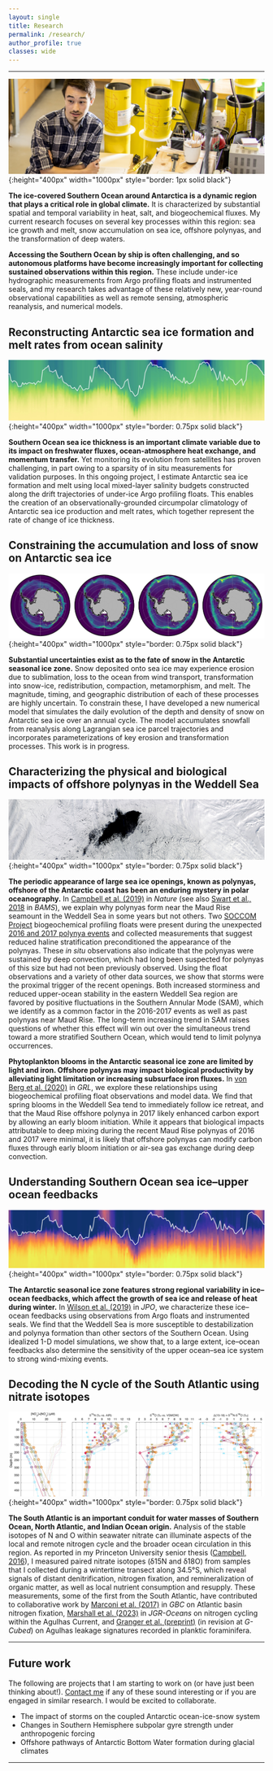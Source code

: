 ```yaml
---
layout: single
title: Research
permalink: /research/
author_profile: true
classes: wide
---
```


---

![Myself in the Riser Argo float lab at University of Washington (credit: Dennis Wise)](/assets/images/Riser_lab.jpg){:height="400px" width="1000px" style="border: 1px solid black"}


**The ice-covered Southern Ocean around Antarctica is a dynamic region that plays a critical role in global climate.** It is characterized by substantial spatial and temporal variability in heat, salt, and biogeochemical fluxes. My current research focuses on several key processes within this region: sea ice growth and melt, snow accumulation on sea ice, offshore polynyas, and the transformation of deep waters. 

**Accessing the Southern Ocean by ship is often challenging, and so autonomous platforms have become increasingly important for collecting sustained observations within this region.** These include under-ice hydrographic measurements from Argo profiling floats and instrumented seals, and my research takes advantage of these relatively new, year-round observational capabilities as well as remote sensing, atmospheric reanalysis, and numerical models.


## Reconstructing Antarctic sea ice formation and melt rates from ocean salinity

![Upper-ocean salinity in the seasonal ice zone from an Argo float](/assets/images/float_section_psal_5904183.jpg){:height="400px" width="1000px" style="border: 0.75px solid black"}

**Southern Ocean sea ice thickness is an important climate variable due to its impact on freshwater fluxes, ocean-atmosphere heat exchange, and momentum transfer.** Yet monitoring its evolution from satellites has proven challenging, in part owing to a sparsity of in situ measurements for validation purposes. In this ongoing project, I estimate Antarctic sea ice formation and melt using local mixed-layer salinity budgets constructed along the drift trajectories of under-ice Argo profiling floats. This enables the creation of an observationally-grounded circumpolar climatology of Antarctic sea ice production and melt rates, which together represent the rate of change of ice thickness.


## Constraining the accumulation and loss of snow on Antarctic sea ice

![Maximum potential loss of snow to the ocean through leads](/assets/images/Q_ocean_potential_monthly.jpg){:height="400px" width="1000px" style="border: 0.75px solid black"}

**Substantial uncertainties exist as to the fate of snow in the Antarctic seasonal ice zone.** Snow deposited onto sea ice may experience erosion due to sublimation, loss to the ocean from wind transport, transformation into snow-ice, redistribution, compaction, metamorphism, and melt. The magnitude, timing, and geographic distribution of each of these processes are highly uncertain. To constrain these, I have developed a new numerical model that simulates the daily evolution of the depth and density of snow on Antarctic sea ice over an annual cycle. The model accumulates snowfall from reanalysis along Lagrangian sea ice parcel trajectories and incorporates parameterizations of key erosion and transformation processes. This work is in progress.


## Characterizing the physical and biological impacts of offshore polynyas in the Weddell Sea

![2017 Weddell polynya (credit: NASA Worldview)](/assets/images/2017_polynya.tiff){:height="400px" width="1000px" style="border: 0.75px solid black"}

**The periodic appearance of large sea ice openings, known as polynyas, offshore of the Antarctic coast has been an enduring mystery in polar oceanography.** In [Campbell et al. (2019)](https://www.nature.com/articles/s41586-019-1294-0) in *Nature* (see also [Swart et al., 2018](/publications/) in *BAMS*), we explain why polynyas form near the Maud Rise seamount in the Weddell Sea in some years but not others. Two [SOCCOM Project](https://soccom.princeton.edu) biogeochemical profiling floats were present during the unexpected [2016 and 2017 polynya events](https://earthobservatory.nasa.gov/images/88656/a-polynya-seldom-seen) and collected measurements that suggest reduced haline stratification preconditioned the appearance of the polynyas. These *in situ* observations also indicate that the polynyas were sustained by deep convection, which had long been suspected for polynyas of this size but had not been previously observed. Using the float observations and a variety of other data sources, we show that storms were the proximal trigger of the recent openings. Both increased storminess and reduced upper-ocean stability in the eastern Weddell Sea region are favored by positive fluctuations in the Southern Annular Mode (SAM), which we identify as a common factor in the 2016-2017 events as well as past polynyas near Maud Rise. The long-term increasing trend in SAM raises questions of whether this effect will win out over the simultaneous trend toward a more stratified Southern Ocean, which would tend to limit polynya occurrences.

**Phytoplankton blooms in the Antarctic seasonal ice zone are limited by light and iron. Offshore polynyas may impact biological productivity by alleviating light limitation or increasing subsurface iron fluxes.** In [von Berg et al. (2020)](https://onlinelibrary.wiley.com/doi/abs/10.1029/2020GL087954) in *GRL*, we explore these relationships using biogeochemical profiling float observations and model data. We find that spring blooms in the Weddell Sea tend to immediately follow ice retreat, and that the Maud Rise offshore polynya in 2017 likely enhanced carbon export by allowing an early bloom initiation. While it appears that biological impacts attributable to deep mixing during the recent Maud Rise polynyas of 2016 and 2017 were minimal, it is likely that offshore polynyas can modify carbon fluxes through early bloom initiation or air-sea gas exchange during deep convection.


## Understanding Southern Ocean sea ice&ndash;upper ocean feedbacks

![Upper-ocean temperature in the seasonal ice zone from an Argo float](/assets/images/float_section_temp_5904183.jpg){:height="400px" width="1000px" style="border: 0.75px solid black"}

**The Antarctic seasonal ice zone features strong regional variability in ice&ndash;ocean feedbacks, which affect the growth of sea ice and release of heat during winter.** In [Wilson et al. (2019)](https://journals.ametsoc.org/doi/full/10.1175/JPO-D-18-0184.1) in *JPO*, we characterize these ice&ndash;ocean feedbacks using observations from Argo floats and instrumented seals. We find that the Weddell Sea is more susceptible to destabilization and polynya formation than other sectors of the Southern Ocean. Using idealized 1-D model simulations, we show that, to a large extent, ice&ndash;ocean feedbacks also determine the sensitivity of the upper ocean&ndash;sea ice system to strong wind-mixing events.


## Decoding the N cycle of the South Atlantic using nitrate isotopes

![Depth profiles of nitrate and nitrite, AOU, and N isotopes along the SAMBA line at 34.5&deg;S](/assets/images/SAMBA_line_N_isotopes.jpg){:height="400px" width="1000px" style="border: 0.75px solid black"}

**The South Atlantic is an important conduit for water masses of Southern Ocean, North Atlantic, and Indian Ocean origin.** Analysis of the stable isotopes of N and O within seawater nitrate can illuminate aspects of the local and remote nitrogen cycle and the broader ocean circulation in this region. As reported in my Princeton University senior thesis ([Campbell, 2016](/publications/)), I measured paired nitrate isotopes (&delta;15N and &delta;18O) from samples that I collected during a wintertime transect along 34.5&deg;S, which reveal signals of distant denitrification, nitrogen fixation, and remineralization of organic matter, as well as local nutrient consumption and resupply. These measurements, some of the first from the South Atlantic, have contributed to collaborative work by [Marconi et al. (2017)](https://agupubs.onlinelibrary.wiley.com/doi/full/10.1002/2016GB005613) in *GBC* on Atlantic basin nitrogen fixation, [Marshall et al. (2023)](https://agupubs.onlinelibrary.wiley.com/doi/10.1029/2022JC019413) in *JGR-Oceans* on nitrogen cycling within the Agulhas Current, and [Granger et al. (preprint)](https://doi.org/10.22541/essoar.169832095.50405976/v1) (in revision at *G-Cubed*) on Agulhas leakage signatures recorded in planktic foraminifera.


---

## Future work

The following are projects that I am starting to work on (or have just been thinking about!). [Contact me](mailto:ethancc@uw.edu) if any of these sound interesting or if you are engaged in similar research. I would be excited to collaborate.

* The impact of storms on the coupled Antarctic ocean-ice-snow system
* Changes in Southern Hemisphere subpolar gyre strength under anthropogenic forcing
* Offshore pathways of Antarctic Bottom Water formation during glacial climates


---
<!---
## Collaborations

* Drivers of recent temperature and sea ice variability in the Southern Ocean (led by [Earle Wilson](https://earlew.github.io))
* Effect of Southern Ocean Taylor columns on biological productivity (led by [Channing Prend](https://cprend.github.io))

---
--->
